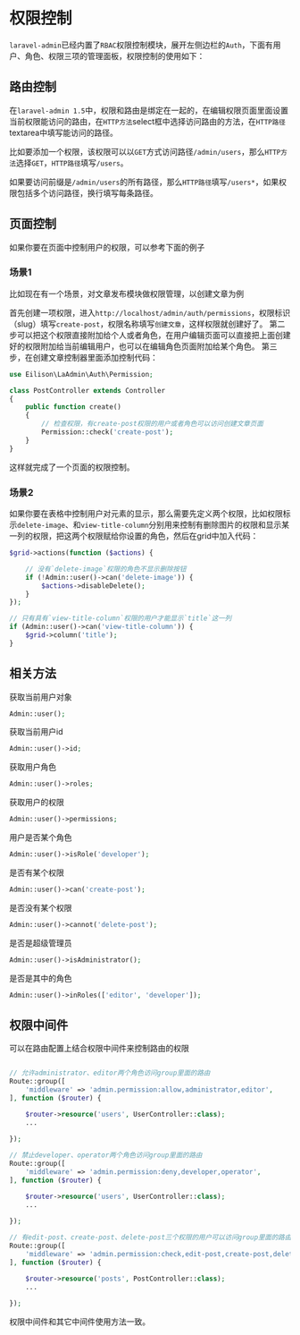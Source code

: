 # 权限控制

`laravel-admin`已经内置了`RBAC`权限控制模块，展开左侧边栏的`Auth`，下面有用户、角色、权限三项的管理面板，权限控制的使用如下：

## 路由控制

在`laravel-admin 1.5`中，权限和路由是绑定在一起的，在编辑权限页面里面设置当前权限能访问的路由，在`HTTP方法`select框中选择访问路由的方法，在`HTTP路径`textarea中填写能访问的路径。

比如要添加一个权限，该权限可以以`GET`方式访问路径`/admin/users`，那么`HTTP方法`选择`GET`，`HTTP路径`填写`/users`。

如果要访问前缀是`/admin/users`的所有路径，那么`HTTP路径`填写`/users*`，如果权限包括多个访问路径，换行填写每条路径。

## 页面控制

如果你要在页面中控制用户的权限，可以参考下面的例子

### 场景1

比如现在有一个场景，对文章发布模块做权限管理，以创建文章为例

首先创建一项权限，进入`http://localhost/admin/auth/permissions`，权限标识（slug）填写`create-post`，权限名称填写`创建文章`，这样权限就创建好了。
第二步可以把这个权限直接附加给个人或者角色，在用户编辑页面可以直接把上面创建好的权限附加给当前编辑用户，也可以在编辑角色页面附加给某个角色。
第三步，在创建文章控制器里面添加控制代码：
```php
use Eilison\LaAdmin\Auth\Permission;

class PostController extends Controller
{
    public function create()
    {
        // 检查权限，有create-post权限的用户或者角色可以访问创建文章页面
        Permission::check('create-post');
    }
}
```
这样就完成了一个页面的权限控制。

### 场景2

如果你要在表格中控制用户对元素的显示，那么需要先定义两个权限，比如权限标示`delete-image`、和`view-title-column`分别用来控制有删除图片的权限和显示某一列的权限，把这两个权限赋给你设置的角色，然后在grid中加入代码：
```php
$grid->actions(function ($actions) {

    // 没有`delete-image`权限的角色不显示删除按钮
    if (!Admin::user()->can('delete-image')) {
        $actions->disableDelete();
    }
});

// 只有具有`view-title-column`权限的用户才能显示`title`这一列
if (Admin::user()->can('view-title-column')) {
    $grid->column('title');
}
```

## 相关方法

获取当前用户对象
```php
Admin::user();
```

获取当前用户id
```php
Admin::user()->id;
```

获取用户角色
```php
Admin::user()->roles;
```

获取用户的权限
```php
Admin::user()->permissions;
```

用户是否某个角色
```php
Admin::user()->isRole('developer');
```

是否有某个权限
```php
Admin::user()->can('create-post');
```

是否没有某个权限
```php
Admin::user()->cannot('delete-post');
```

是否是超级管理员
```php
Admin::user()->isAdministrator();
```

是否是其中的角色
```php
Admin::user()->inRoles(['editor', 'developer']);
```

## 权限中间件

可以在路由配置上结合权限中间件来控制路由的权限

```php

// 允许administrator、editor两个角色访问group里面的路由
Route::group([
    'middleware' => 'admin.permission:allow,administrator,editor',
], function ($router) {

    $router->resource('users', UserController::class);
    ...
    
});

// 禁止developer、operator两个角色访问group里面的路由
Route::group([
    'middleware' => 'admin.permission:deny,developer,operator',
], function ($router) {

    $router->resource('users', UserController::class);
    ...
    
});

// 有edit-post、create-post、delete-post三个权限的用户可以访问group里面的路由
Route::group([
    'middleware' => 'admin.permission:check,edit-post,create-post,delete-post',
], function ($router) {

    $router->resource('posts', PostController::class);
    ...
    
});
```

权限中间件和其它中间件使用方法一致。

